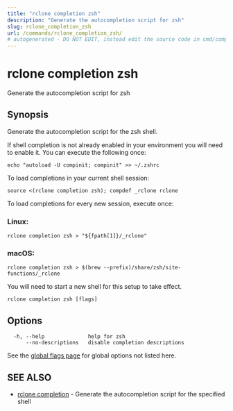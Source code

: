 ```yaml
---
title: "rclone completion zsh"
description: "Generate the autocompletion script for zsh"
slug: rclone_completion_zsh
url: /commands/rclone_completion_zsh/
# autogenerated - DO NOT EDIT, instead edit the source code in cmd/completion/zsh/ and as part of making a release run "make commanddocs"
---
```

# rclone completion zsh

Generate the autocompletion script for zsh

## Synopsis

Generate the autocompletion script for the zsh shell.

If shell completion is not already enabled in your environment you will need
to enable it.  You can execute the following once:

	echo "autoload -U compinit; compinit" >> ~/.zshrc

To load completions in your current shell session:

	source <(rclone completion zsh); compdef _rclone rclone

To load completions for every new session, execute once:

### Linux:

	rclone completion zsh > "${fpath[1]}/_rclone"

### macOS:

	rclone completion zsh > $(brew --prefix)/share/zsh/site-functions/_rclone

You will need to start a new shell for this setup to take effect.


```
rclone completion zsh [flags]
```

## Options

```
  -h, --help              help for zsh
      --no-descriptions   disable completion descriptions
```

See the [global flags page](/flags/) for global options not listed here.

## SEE ALSO

* [rclone completion](/commands/rclone_completion/)	 - Generate the autocompletion script for the specified shell

